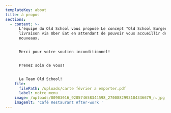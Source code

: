 ```yaml
---
templateKey: about
title: à propos
sections:
  - content: >-
      L'équipe du Old School vous propose Le concept "Old School Burger" en
      livraison via Uber Eat en attendant de pouvoir vous accueillir de
      nouveaux.


      Merci pour votre soutien inconditionnel!


      Prenez soin de vous!


      La Team Old School!
    file:
      filePath: /uploads/carte février a emporter.pdf
      label: notre menu
    image: /uploads/80903016_920574658344598_2700882993184336679_n.jpg
    imageAlt: 'Café Restaurant After-work '
---
```


